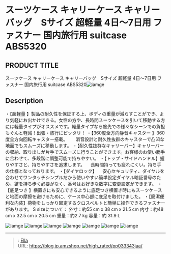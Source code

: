 # スーツケース キャリーケース キャリーバッグ　Sサイズ 超軽量 4日～7日用  ファスナー 国内旅行用 suitcase ABS5320


## PRODUCT TITLE 

スーツケース キャリーケース キャリーバッグ　Sサイズ 超軽量 4日～7日用  ファスナー 国内旅行用 suitcase ABS5320![iamge](https://b2bfiles1.gigab2b.cn/image/wkseller/302/5320/red/20200113_9a2dca14397f0a6277a89e315dad822c.png)

## Description

・【超軽量 】製品の耐久性を保証する上、ボディの重量が減らすことができ、より気軽にお出かけできる。女性の方や、長時間スーツケースを引いて移動する方には軽量タイプがオススメです。軽量タイプなら旅先での様々なシーンでの負担もぐんと軽減！出張・旅行にピッタリ！
・【360度全方向静音キャスター 】360度全方向回転キャスター搭載。　 　消音設計と耐久性抜群のキャスターで凸凹な地面でもスムーズに移動します。
・【耐久性抜群なキャリーバー】キャリーバーの収納、取り出しが片手でスムーズに行うことができます。お客様のお使い勝手に合わせて、多段階に調整可能で持ちやすい。
・【トップ・サイドハンドル】握りやすさと、持ちやすさを追求します。 　長時間持っても疲れにくい。持ち手の仕様となっております。
・【ダイヤロック】 　安心セキュリティ、ダイヤルを合わせてワンタッチシンプルだから使いやすい簡単設定ダイヤル暗証番号のため、鍵を持ち歩く必要がなく、番号はお好きな数字に変更設定ができます。
・【底足つき 】横置きにも安心できるように底足つき横置き時にもスーツケースと地面の摩擦を避けるために、ケース中心部に底足を取付けました。
・【簡潔便利な内装】荷物をしっかり固定するクロスベルトと簡単に操作できるファスナーがあります。
S sizeについて： 外寸：約55 cm x 38 cm x 21.5 cm 内寸：約48 cm x 32.5 cm x 20.5 cm 重量：約2.7 kg 容量：約 31.9 L


![iamge](https://b2bfiles1.gigab2b.cn/image/wkseller/302/5320/red/20200113_13af18a5af171387ab10f67426214cde.jpg)
![iamge](https://b2bfiles1.gigab2b.cn/image/wkseller/302/5320/red/20200113_2140bcd9e5a34d817d0c6154b36e5091.jpg)
![iamge](https://b2bfiles1.gigab2b.cn/image/wkseller/302/5320/red/20200113_39589352d02a1fc63aa679df79eb8b94.jpg)
![iamge](https://b2bfiles1.gigab2b.cn/image/wkseller/302/5320/red/20200113_406d74553725170171a2d6eaed0887c4.jpg)
![iamge](https://b2bfiles1.gigab2b.cn/image/wkseller/302/5320/red/20200113_7db1a7b42b9a62fd50b25a196939df82.jpg)
![iamge](https://b2bfiles1.gigab2b.cn/image/wkseller/302/5320/red/20200113_a8251f956bfe5b33fefc8a0a84449dbc.jpg)
![iamge](https://b2bfiles1.gigab2b.cn/image/wkseller/302/5320/red/20200113_adcdcd3590395e7bfb8cee2823d4b669.jpg)


---

> : [Ella](https://blog.jp.amzshop.net/)  
> URL: https://blog.jp.amzshop.net/high_rated/pp033343jaa/  

